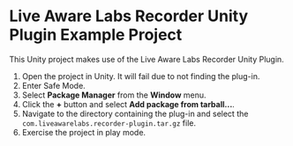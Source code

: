 
# Live Aware Labs Recorder Unity Plugin Example Project

This Unity project makes use of the Live Aware Labs Recorder Unity Plugin.

1. Open the project in Unity.  It will fail due to not finding the plug-in.
1. Enter Safe Mode.
1. Select **Package Manager** from the **Window** menu.
1. Click the **+** button and select **Add package from tarball...**.
1. Navigate to the directory containing the plug-in and select the `com.liveawarelabs.recorder-plugin.tar.gz` file.
1. Exercise the project in play mode.
